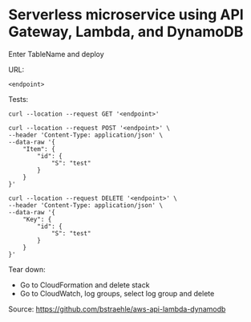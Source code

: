 # Serverless microservice using API Gateway, Lambda, and DynamoDB  

Enter TableName and deploy  

URL:  
```
<endpoint>
```

Tests:
```
curl --location --request GET '<endpoint>'
```
```
curl --location --request POST '<endpoint>' \
--header 'Content-Type: application/json' \
--data-raw '{
	"Item": {
		"id": {
			"S": "test"
		}
	}
}'
```
```
curl --location --request DELETE '<endpoint>' \
--header 'Content-Type: application/json' \
--data-raw '{
	"Key": {
		"id": {
			"S": "test"
		}
	}
}'
```

Tear down:  

- Go to CloudFormation and delete stack  
- Go to CloudWatch, log groups, select log group and delete  

Source: https://github.com/bstraehle/aws-api-lambda-dynamodb  
